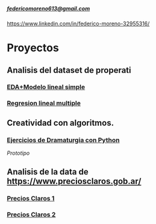 
##### [federicomoreno613@gmail.com](federicomoreno613@gmail.com)
https://www.linkedin.com/in/federico-moreno-32955316/

# Proyectos

## Analisis del dataset de properati
### [EDA+Modelo lineal simple](https://rpubs.com/fede_moreno613/541034)
### [Regresion lineal multiple](http://rpubs.com/fede_moreno613/549138)


## Creatividad con algoritmos.
### [Ejercicios de Dramaturgia con Python](https://github.com/federicomoreno613/proyectos/blob/master/Creatividad/kafka3.ipynb)
*Prototipo*

## Analisis de la data de https://www.preciosclaros.gob.ar/
### [Precios Claros 1](https://github.com/federicomoreno613/proyectos/blob/master/Precios%20Claros%20CABA/Moreno_Picchetti_DM_TP01.pdf)
### [Precios Claros 2](https://github.com/federicomoreno613/proyectos/blob/master/Precios%20Claros%20CABA/Informe_DM2.pdf)

